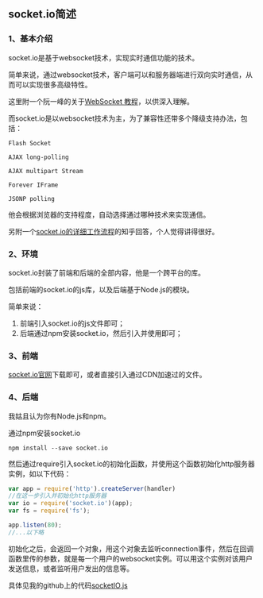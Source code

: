 <h2>socket.io简述</h2>

<h3>1、基本介绍</h3>

socket.io是基于websocket技术，实现实时通信功能的技术。

简单来说，通过websocket技术，客户端可以和服务器端进行双向实时通信，从而可以实现很多高级特性。

这里附一个阮一峰的关于[WebSocket 教程](http://www.ruanyifeng.com/blog/2017/05/websocket.html)，以供深入理解。

而socket.io是以websocket技术为主，为了兼容性还带多个降级支持办法，包括：

```
Flash Socket

AJAX long-polling

AJAX multipart Stream

Forever IFrame

JSONP polling
```

他会根据浏览器的支持程度，自动选择通过哪种技术来实现通信。

另附一个[socket.io的详细工作流程](https://www.zhihu.com/question/31965911)的知乎回答，个人觉得讲得很好。

<h3>2、环境</h3>

socket.io封装了前端和后端的全部内容，他是一个跨平台的库。

包括前端的socket.io的js库，以及后端基于Node.js的模块。

简单来说：

1. 前端引入socket.io的js文件即可；
2. 后端通过npm安装socket.io，然后引入并使用即可；

<h3>3、前端</h3>

[socket.io官网](https://socket.io/)下载即可，或者直接引入通过CDN加速过的文件。

<h3>4、后端</h3>

我姑且认为你有Node.js和npm。

通过npm安装socket.io

```
npm install --save socket.io
```

然后通过require引入socket.io的初始化函数，并使用这个函数初始化http服务器实例，如以下代码：

```javascript
var app = require('http').createServer(handler)
//在这一步引入并初始化http服务器
var io = require('socket.io')(app);
var fs = require('fs');

app.listen(80);
//...以下略
```

初始化之后，会返回一个对象，用这个对象去监听connection事件，然后在回调函数里传的参数，就是每一个用户的websocket实例。可以用这个实例对该用户发送信息，或者监听用户发出的信息等。

具体见我的github上的代码[socketIO.js](https://github.com/qq20004604/Backgammon-websocket/blob/master/socket.IO/socketIO.js)



